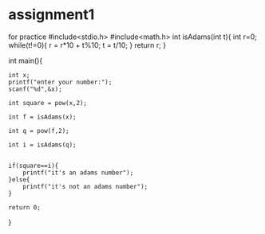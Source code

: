 # assignment1
for practice
#include<stdio.h>
#include<math.h>
int isAdams(int t){
    int r=0;
    while(t!=0){
        r = r*10 + t%10;
        t = t/10;
    }
    return r;
}

int main(){
    
    int x;
    printf("enter your number:");
    scanf("%d",&x);

    int square = pow(x,2);

    int f = isAdams(x);

    int q = pow(f,2);

    int i = isAdams(q);


    if(square==i){
        printf("it's an adams number");
    }else{
        printf("it's not an adams number");
    }

    return 0;

}
